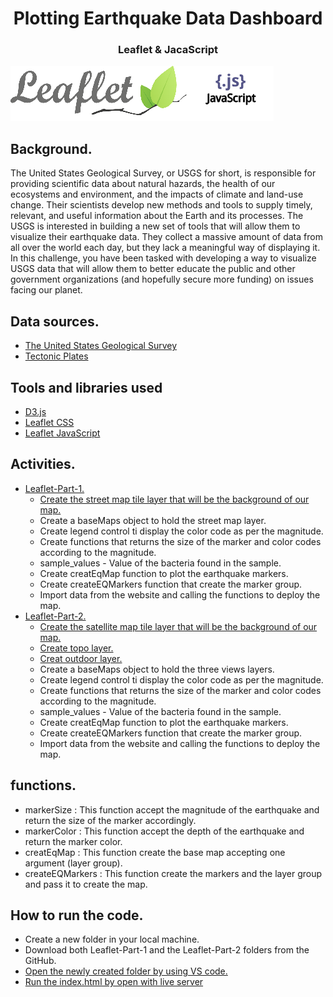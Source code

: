 
<h1 align="center">Plotting Earthquake Data Dashboard</h1>
<h3 align="center">Leaflet & JacaScript</h1>

![leaflet](images/logos.png)

## Background.
The United States Geological Survey, or USGS for short, is responsible for providing scientific data about natural hazards, the health of our ecosystems and environment, and the impacts of climate and land-use change.
Their scientists develop new methods and tools to supply timely, relevant, and useful information about the Earth and its processes.
The USGS is interested in building a new set of tools that will allow them to visualize their earthquake data.
They collect a massive amount of data from all over the world each day, but they lack a meaningful way of displaying it.
In this challenge, you have been tasked with developing a way to visualize USGS data that will allow them to better educate the public and other government organizations (and hopefully secure more funding) on issues facing our planet.

## Data sources.
- [The United States Geological Survey](https://earthquake.usgs.gov/earthquakes/feed/v1.0/summary/all_week.geojson)
- [Tectonic Plates](https://raw.githubusercontent.com/fraxen/tectonicplates/master/GeoJSON/PB2002_plates.json)

## Tools and libraries used
- [D3.js](https://d3js.org/d3.v7.min.js)
- [Leaflet CSS](https://unpkg.com/leaflet@1.9.4/dist/leaflet.css)
- [Leaflet JavaScript](https://unpkg.com/leaflet@1.9.4/dist/leaflet.css)

## Activities. 
- [Leaflet-Part-1.](Leaflet-Part-1/static/js/logic.js)
  - [Create the street map tile layer that will be the background of our map.](https://www.openstreetmap.org) 
  - Create a baseMaps object to hold the street map layer.
  - Create legend control ti display the color code as per the magnitude.
  - Create functions that returns the size of the marker and color codes according to the magnitude.
  - sample_values - Value of the bacteria found in the sample.
  - Create creatEqMap function to plot the earthquake markers.
  - Create createEQMarkers function that create the marker group.
  - Import data from the website and calling the functions to deploy the map.  
- [Leaflet-Part-2.](Leaflet-Part-2/static/js/logic.js)
  - [Create the satellite map tile layer that will be the background of our map.]('http://{s}.google.com/vt/lyrs=s&x={x}&y={y}&z={z}) 
  - [Create topo layer.](https://{s}.tile.opentopomap.org/{z}/{x}/{y}.png)
  - [Creat outdoor layer.](https://www.openstreetmap.org/copyright)
  - Create a baseMaps object to hold the three views layers.
  - Create legend control ti display the color code as per the magnitude.
  - Create functions that returns the size of the marker and color codes according to the magnitude.
  - sample_values - Value of the bacteria found in the sample.
  - Create creatEqMap function to plot the earthquake markers.
  - Create createEQMarkers function that create the marker group.
  - Import data from the website and calling the functions to deploy the map.  
  

## functions.
- markerSize  : This function accept the magnitude of the earthquake and return the size of the marker accordingly.
- markerColor : This function accept the depth of the earthquake and return the marker color.
- creatEqMap  : This function create the base map accepting one argument (layer group).
- createEQMarkers : This function create the markers and the layer group and pass it to create the map.

## How to run the code.
- Create a new folder in your local machine.
- Download both Leaflet-Part-1 and the Leaflet-Part-2 folders from the GitHub.
- [Open the newly created folder by using VS code.](https://visualstudio.microsoft.com/downloads/)
- [Run the index.html by open with live server ](https://marketplace.visualstudio.com/items?itemName=ritwickdey.LiveServer)